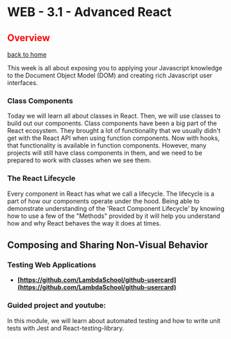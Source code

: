 # WEB - 3.1 - Advanced React

## <span style="color:red">Overview</span>
[back to home](https://github.com/beatlesm/)

This week is all about exposing you to applying your Javascript knowledge to the Document Object Model (DOM) and creating rich Javascript user interfaces.

### Class Components

Today we will learn all about classes in React. Then, we will use classes to build out our components. Class components have been a big part of the React ecosystem. They brought a lot of functionality that we usually didn't get with the React API when using function components. Now with hooks, that functionality is available in function components. However, many projects will still have class components in them, and we need to be prepared to work with classes when we see them.

### The React Lifecycle

Every component in React has what we call a lifecycle. The lifecycle is a part of how our components operate under the hood. Being able to demonstrate understanding of the 'React Component Lifecycle' by knowing how to use a few of the "Methods" provided by it will help you understand how and why React behaves the way it does at times.

## Composing and Sharing Non-Visual Behavior

### Testing Web Applications

-   **[https://github.com/LambdaSchool/github-usercard](https://github.com/LambdaSchool/github-usercard)**

### Guided project and youtube:

In this module, we will learn about automated testing and how to write unit tests with Jest and React-testing-library.